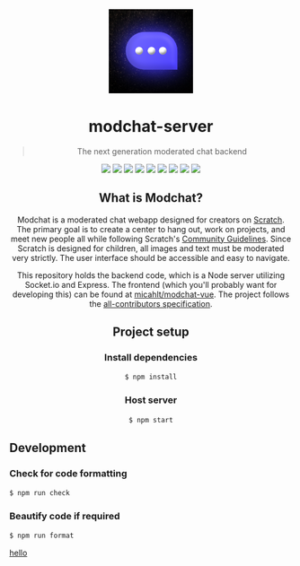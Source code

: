 <div align="center">
<img src="https://github.com/micahlt/modchat-vue/raw/master/src/assets/modchat-pfp.png" width="150px" height="auto">

# modchat-server

> The next generation moderated chat backend

![](https://badges.aleen42.com/src/npm.svg) ![](https://badges.aleen42.com/src/node.svg) ![](https://img.shields.io/badge/%20-Express-blue?style=flat&logo=express&labelColor=gray) ![](https://img.shields.io/badge/%20-Socket.io-red?style=flat&logo=Socket.io&labelColor=gray) ![](https://badges.aleen42.com/src/javascript.svg) ![](https://img.shields.io/github/issues/micahlt/modchat-server) ![](https://img.shields.io/github/license/micahlt/modchat-server) ![](https://img.shields.io/twitter/url?style=social&url=https%3A%2F%2Fgithub.com%2Fmicahlt%2Fmodchat-server) [![](https://badges.aleen42.com/src/buymeacoffee.svg)](https://buymeacoffee.com/micahlt)

## What is Modchat?

Modchat is a moderated chat webapp designed for creators on [Scratch](https://scratch.mit.edu/). The primary goal is to create a center to hang out, work on projects, and meet new people all while following Scratch's [Community Guidelines](https://scratch.mit.edu/community_guidelines). Since Scratch is designed for children, all images and text must be moderated very strictly. The user interface should be accessible and easy to navigate.

This repository holds the backend code, which is a Node server utilizing Socket.io and Express. The frontend (which you'll probably want for developing this) can be found at [micahlt/modchat-vue](https://github.com/micahlt/modchat-vue). The project follows the [all-contributors specification](https://allcontributors.org/docs/en/specification).

## Project setup

### Install dependencies

```bash
$ npm install
```

### Host server

```bash
$ npm start
```

</div>

## Development

### Check for code formatting

```bash
$ npm run check
```

### Beautify code if required

```bash
$ npm run format
```


[hello](https://modchat-vue.mcv2.repl.co/)
